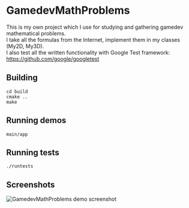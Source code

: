# GamedevMathProblems

This is my own project which I use for studying and gathering gamedev mathematical problems.<BR>
I take all the formulas from the Internet, implement them in my classes (My2D, My3D).<BR>
I also test all the written functionality with Google Test framework: https://github.com/google/googletest

## Building
```
cd build
cmake ..
make
```

## Running demos
```
main/app
```

## Running tests
```
./runtests
```

## Screenshots
![GamedevMathProblems demo screenshot](http://pix.toile-libre.org/upload/original/1460300458.png)

